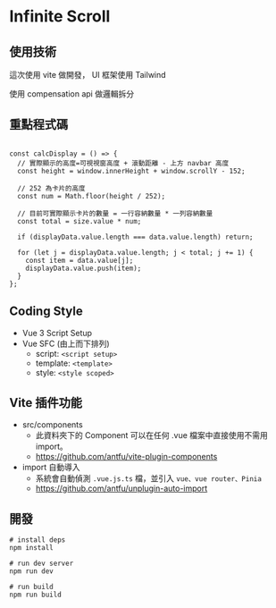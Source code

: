 # Infinite Scroll

## 使用技術

這次使用 vite 做開發， UI 框架使用 Tailwind

使用 compensation api 做邏輯拆分

## 重點程式碼

```

const calcDisplay = () => {
  // 實際顯示的高度=可視視窗高度 + 滾動距離 - 上方 navbar 高度
  const height = window.innerHeight + window.scrollY - 152;

  // 252 為卡片的高度
  const num = Math.floor(height / 252);

  // 目前可實際顯示卡片的數量 = 一行容納數量 * 一列容納數量
  const total = size.value * num;

  if (displayData.value.length === data.value.length) return;

  for (let j = displayData.value.length; j < total; j += 1) {
    const item = data.value[j];
    displayData.value.push(item);
  }
};
```

## Coding Style

- Vue 3 Script Setup
- Vue SFC (由上而下排列)
  - script: `<script setup>`
  - template: `<template>`
  - style: `<style scoped>`

## Vite 插件功能

- src/components
  - 此資料夾下的 Component 可以在任何 .vue 檔案中直接使用不需用 import。
  - https://github.com/antfu/vite-plugin-components
- import 自動導入
  - 系統會自動偵測 `.vue.js.ts` 檔，並引入 `vue、vue router、Pinia`
  - https://github.com/antfu/unplugin-auto-import

## 開發

```
# install deps
npm install

# run dev server
npm run dev

# run build
npm run build

```
